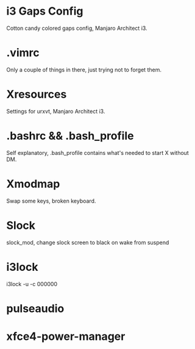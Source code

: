 # i3 Gaps Config

  Cotton candy colored gaps config, Manjaro Architect i3.
  
# .vimrc

  Only a couple of things in there, just trying not to forget them.
  
# Xresources

  Settings for urxvt, Manjaro Architect i3.
  
# .bashrc && .bash_profile

  Self explanatory, .bash_profile contains what's needed to start X without DM.
  
# Xmodmap

  Swap some keys, broken keyboard.
  
# Slock

  slock_mod, change slock screen to black on wake from suspend

# i3lock
 
  i3lock -u -c 000000
  
# pulseaudio

# xfce4-power-manager
  

